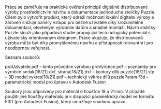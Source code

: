 Práce se zaměřuje na praktické ověření principů digitálně distribuované výroby prostřednictvím návrhu a dokumentace jednoduché stoličky Puzzle. Cílem bylo vytvořit produkt, který odráží možnosti lokální digitální výroby a zároveň snižuje bariéry vstupu pro běžné uživatele díky srozumitelné dokumentaci, otevřeným výrobním datům a snadné montáži. Návrh stoličky Puzzle slouží jako případová studie propojující tech nologický potenciál s uživatelsky orientovaným designem. Práce ukazuje, že distribuovaná výroba může být díky promyšlenému návrhu a přístupnosti relevantní i pro neodbornou veřejnost.

Seznam souborů:

proUzivatele.pdf – tento průvodce výrobou 
proVyrobce.pdf – poznámky pro výrobce 
sedak[18/21].dxf, strana[18/21].dxf – kontury dílů 
puzzle[18/21].stp – 3D model 
vykres[18/21].pdf – technický výkres dílů 
puzzleParam.f3d – parametrický model pro úpravu v Autodesk Fusion

Soubory jsou připraveny pro materiál o tloušťce 18 a 21 mm. V případě použití jiné tloušťky materiálu je k dispozici parametrický model ve formátu F3D (pro Autodesk Fusion), který umožňuje snadnou úpravu.
